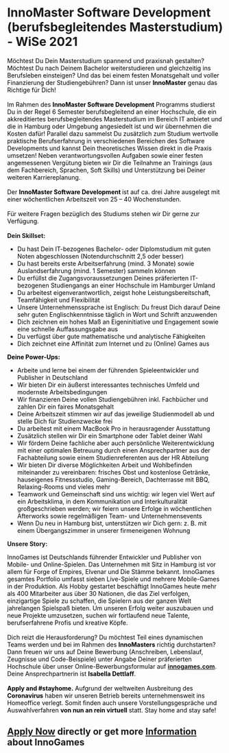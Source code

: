 <h1>InnoMaster Software Development (berufsbegleitendes Masterstudium) - WiSe 2021</h1>
<p><span style="color: rgb(0,0,0);">Möchtest Du Dein Masterstudium spannend und praxisnah gestalten? <span>Möchtest Du nach Deinem Bachelor weiterstudieren und gleichzeitig ins Berufsleben einsteigen?</span> Und das bei einem festen Monatsgehalt und voller Finanzierung der Studiengebühren? Dann ist unser <strong>InnoMaster</strong> genau das Richtige für Dich! </span><br /><br /><span style="color: rgb(0,0,0);">Im Rahmen des <strong>InnoMaster Software Development</strong> Programms studierst Du in der Regel 6 Semester berufsbegleitend an einer Hochschule, die ein akkreditiertes berufsbegleitendes Masterstudium im Bereich IT anbietet und die in Hamburg oder Umgebung angesiedelt ist und wir übernehmen die Kosten dafür! Parallel dazu sammelst Du zusätzlich zum Studium wertvolle praktische Berufserfahrung in verschiedenen Bereichen des Software Developments und kannst Dein theoretisches Wissen direkt in die Praxis umsetzen! Neben verantwortungsvollen Aufgaben sowie einer festen angemessenen Vergütung bieten wir Dir die Teilnahme an Trainings (aus dem Fachbereich, Sprachen, Soft Skills) und Unterstützung bei Deiner weiteren Karriereplanung.</span><br /><br /><span style="color: rgb(0,0,0);"> Der <strong>InnoMaster Software Development </strong>ist auf ca. drei Jahre ausgelegt mit einer wöchentlichen Arbeitszeit von 25 – 40 Wochenstunden.</span><br /> <br /><span style="color: rgb(0,0,0);"> Für weitere Fragen bezüglich des Studiums stehen wir Dir gerne zur Verfügung.<br /></span><span><strong><br /></strong></span><span><strong>Dein Skillset:</strong> </span><span></span></p><ul><li><span style="color: rgb(0,0,0);">Du hast Dein IT-bezogenes Bachelor- oder Diplomstudium mit guten Noten abgeschlossen (Notendurchschnitt 2,5 oder besser)</span></li><li><span style="color: rgb(0,0,0);">Du hast bereits erste Arbeitserfahrung (mind. 3 Monate) sowie Auslandserfahrung (mind. 1 Semester) sammeln können</span></li><li><span style="color: rgb(0,0,0);">Du erfüllst die Zugangsvoraussetzungen Deines präferierten IT-bezogenen Studiengangs an einer Hochschule im Hamburger Umland</span></li><li><span style="color: rgb(0,0,0);">Du arbeitest eigenverantwortlich, zeigst hohe Leistungsbereitschaft, Teamfähigkeit und Flexibilität</span></li><li><span style="color: rgb(0,0,0);">Unsere Unternehmenssprache ist Englisch: Du freust Dich darauf Deine sehr guten Englischkenntnisse täglich in Wort und Schrift anzuwenden</span></li><li><span style="color: rgb(0,0,0);">Dich zeichnen ein hohes Maß an Eigeninitiative und Engagement sowie eine schnelle Auffassungsgabe aus</span></li><li><span style="color: rgb(0,0,0);">Du verfügst über gute mathematische und analytische Fähigkeiten</span></li><li><span style="color: rgb(0,0,0);">Dich zeichnet eine Affinität zum Internet und zu (Online) Games aus</span></li></ul><p><span style="color: rgb(0,0,0);"><strong>Deine Power-Ups:</strong> </span><span style="color: rgb(0,0,0);"></span></p><ul><li><span style="color: rgb(0,0,0);">Arbeite und lerne bei einem der führenden Spieleentwickler und Publisher in Deutschland</span></li><li><span style="color: rgb(0,0,0);">Wir bieten Dir ein äußerst interessantes technisches Umfeld und modernste Arbeitsbedingungen</span></li><li><span style="color: rgb(0,0,0);">Wir finanzieren Deine vollen Studiengebühren inkl. Fachbücher und zahlen Dir ein faires Monatsgehalt<br /></span></li><li><span style="color: rgb(122,134,154);"><span style="color: rgb(0,0,0);">Deine Arbeitszeit stimmen wir auf das jeweilige Studienmodell ab und stelle Dich für Studienzwecke frei</span></span></li><li><span style="color: rgb(122,134,154);"><span style="color: rgb(0,0,0);"><span>Du arbeitest mit einem MacBook Pro in herausragender Ausstattung</span></span></span></li><li><span style="color: rgb(122,134,154);"><span style="color: rgb(0,0,0);">Zusätzlich stellen wir Dir ein Smartphone oder Tablet deiner Wahl <br /></span></span></li><li><span style="color: rgb(0,0,0);">Wir fördern Deine fachliche aber auch persönliche Weiterentwicklung mit einer optimalen Betreuung durch einen Ansprechpartner aus der Fachabteilung sowie einem Studienreferenten aus der HR Abteilung</span></li><li><span style="color: rgb(0,0,0);">Wir bieten Dir diverse Möglichkeiten Arbeit und Wohlbefinden miteinander zu vereinbaren:</span><span style="color: rgb(0,0,0);"> frisches Obst und kostenlose Getränke, hauseigenes Fitnessstudio, Gaming-Bereich, Dachterrasse mit BBQ, Relaxing-Rooms</span><span style="color: rgb(0,0,0);"> und vieles mehr </span></li><li><span style="color: rgb(0,0,0);">Teamwork und Gemeinschaft sind uns wichtig: wir legen viel Wert auf ein Arbeitsklima, in dem Kommunikation und Interkulturalität großgeschrieben werden; wir feiern unsere Erfolge in wöchentlichen Afterworks sowie regelmäßigen Team- und Unternehmensevents </span><span style="color: rgb(122,134,154);"><br /></span></li><li><span style="color: rgb(0,0,0);">Wenn Du neu in Hamburg bist, unterstützen wir Dich gern: z. B. mit einem Übergangszimmer in unserer firmeneigenen Wohnung</span></li></ul><p><strong>Unsere Story:</strong></p><p><span style="color: rgb(0,0,0);">InnoGames ist Deutschlands führender Entwickler und Publisher von Mobile- und Online-Spielen. Das Unternehmen mit Sitz in Hamburg ist vor allem für Forge of Empires, Elvenar und Die Stämme bekannt. InnoGames gesamtes Portfolio umfasst sieben Live-Spiele und mehrere Mobile-Games in der Produktion.</span><span style="color: rgb(0,0,0);"> Als Hobby gestartet beschäftigt InnoGames heute mehr als 400 Mitarbeiter aus über 30 Nationen, die das Ziel verfolgen, einzigartige Spiele zu schaffen, die Spielern aus der ganzen Welt jahrelangen Spielspaß bieten. Um unseren Erfolg weiter auszubauen und neue Projekte umzusetzen, suchen wir fortlaufend neue Talente, berufserfahrene Profis und kreative Köpfe.<br /><br /></span><span style="color: rgb(0,0,0);">Dich reizt die Herausforderung? Du möchtest Teil eines dynamischen Teams werden und bei im Rahmen des <strong>InnoMasters</strong> richtig durchstarten? Dann freuen wir uns auf Deine Bewerbung (Anschreiben, Lebenslauf, Zeugnisse und Code-Beispiele) unter Angabe Deiner präferierten Hochschule über unser Online-Bewerbungsformular auf <a href="http://innogames.com" rel="nofollow"><strong>innogames.com</strong></a>. Deine Ansprechpartnerin ist <strong>Isabella Dettlaff</strong>. <br /><br /></span><span style="color: rgb(0,0,0);"><strong>Apply and #stayhome.</strong> Aufgrund der weltweiten Ausbreitung des <strong>Coronavirus</strong> haben wir unseren Betrieb bereits unternehmensweit ins Homeoffice verlegt. Somit finden auch unsere Vorstellungsgespräche und Auswahlverfahren <strong>von nun an rein virtuell</strong> statt. Stay home and stay safe!</span></p>

<h2><a href="https://jobs.jobvite.com/careers/innogames/job/oc1hdfwr/apply?__jvst=Job+Board&__jvsd=github_jobs_repo">Apply Now</a> directly or get more <a href="https://www.innogames.com/career/detail/job/innomaster-software-development-berufsbegleitendes-masterstudium-wise-2021/?s=github_jobs_repo">Information</a> about InnoGames</h2>
